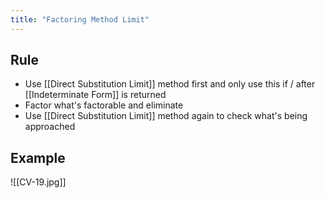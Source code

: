 ```yaml
---
title: "Factoring Method Limit"
---
```

## Rule
- Use [[Direct Substitution Limit]] method first and only use this if / after [[Indeterminate Form]] is returned
- Factor what's factorable and eliminate
- Use [[Direct Substitution Limit]] method again to check what's being approached
## Example
![[CV-19.jpg]]